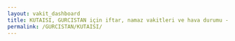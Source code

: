 ```yaml
---
layout: vakit_dashboard
title: KUTAISI, GURCISTAN için iftar, namaz vakitleri ve hava durumu - ilçe/eyalet seç
permalink: /GURCISTAN/KUTAISI/
---
```


<script type="text/javascript">
  var GLOBAL_COUNTRY = 'GURCISTAN';
  var GLOBAL_CITY = 'KUTAISI';
  var GLOBAL_STATE = '';
  var lat = 72;
  var lon = 21;
</script>
